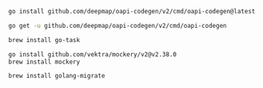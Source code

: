 ``` bash
go install github.com/deepmap/oapi-codegen/v2/cmd/oapi-codegen@latest
```

``` bash
go get -u github.com/deepmap/oapi-codegen/v2/cmd/oapi-codegen
```

``` bash
brew install go-task
```

``` bash
go install github.com/vektra/mockery/v2@v2.38.0
brew install mockery
```

``` bash
brew install golang-migrate
```